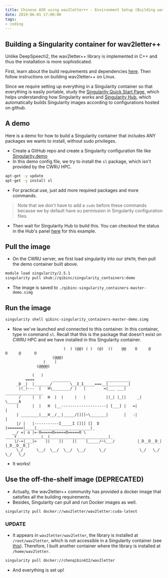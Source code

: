 ```yaml
---
title: Chinese ASR using wav2letter++ - Environment Setup (Building wav2letter++)
date: 2019-06-01 17:00:00
tags:
- coding
---
```


<!-- toc -->

## Building a Singularity container for wav2letter++

Unlike DeepSpeech2, the wav2letter++ library is implemented in C++ and thus the installation is more sophisticated.

First, learn about the build requirements and dependencies [here](https://github.com/facebookresearch/wav2letter/blob/master/docs/installation.md#build-requirements). Then follow instructions on building wav2letter++ on Linux.

Since we require setting up everything in a Singularity container so that everything is easily portable, study the [Singularity Quick Start Page](https://www.sylabs.io/guides/2.5/user-guide/quick_start.html), which helps understanding how Singularity works and [Singularity Hub](https://github.com/singularityhub/singularityhub.github.io/wiki/Build-A-Container), which automatically builds Singularity images according to configurations hosted on github.

## A demo

Here is a demo for how to build a Singularity container that includes ANY packages we wants to install, without sudo privileges.

<!-- more -->

- Create a GitHub repo and create a Singularity configuration file like [Singularity.demo](https://github.com/qibinc/singularity_containers/blob/master/Singularity.demo)
- In this demo config file, we try to install the `sl` package, which isn't provided by the CWRU HPC. 

```bash
apt-get -y update
apt-get -y install sl
```

- For practical use, just add more required packages and more commands.

> Note that we don't have to add a `sudo` before these commands because we by default have su permission in Singularity configuration files.

- Then wait for Singularity Hub to build this. You can checkout the status in the Hub's panel [here](https://www.singularity-hub.org/collections/3084) for this example.

## Pull the image

- On the CWRU server, we first load singularity into our `$PATH`, then pull the demo container built above.

```bash
module load singularity/2.5.1
singularity pull shub://qibinc/singularity_containers:demo
```

- The image is saved to `./qibinc-singularity_containers-master-demo.simg`

## Run the image

```bash
singularity shell qibinc-singularity_containers-master-demo.simg
```

- Now we've launched and connected to this container. In this container, type in command `sl`. Recall that this is the package that doesn't exist on CWRU HPC and we have installed in this Singularity container.

```
                          (  ) (@@) ( )  (@)  ()    @@    O     @     O     @      O
                     (@@@)
                 (    )
              (@@@@)

            (   )
         ====        ________                ___________
     _D _|  |_______/        \__I_I_____===__|_________|
      |(_)---  |   H\________/ |   |        =|___ ___|      _________________
      /     |  |   H  |  |     |   |         ||_| |_||     _|                \_____A
     |      |  |   H  |__--------------------| [___] |   =|                        |
     | ________|___H__/__|_____/[][]~\_______|       |   -|                        |
     |/ |   |-----------I_____I [][] []  D   |=======|____|________________________|_
   __/ =| o |=-O=====O=====O=====O \ ____Y___________|__|__________________________|_
    |/-=|___|=    ||    ||    ||    |_____/~\___/          |_D__D__D_|  |_D__D__D_|
     \_/      \__/  \__/  \__/  \__/      \_/               \_/   \_/    \_/   \_/

```

- It works!

## Use the off-the-shelf image (DEPRECATED)

- Actually, the wav2letter++ community has provided a docker image that satisfies all the building requirements. 
- Besides, Singularity can pull and run Docker images as well.

```bash
singularity pull docker://wav2letter/wav2letter:cuda-latest
```

### UPDATE

- It appears in `wav2letter/wav2letter`, the library is installed at `/root/wav2letter`, which is not accessible in a Singularity container (see [this](https://singularity.lbl.gov/docs-docker#1-installation-to-root)).
Therefore, I built another container where the library is installed at `/home/wav2letter`.

```bash
singularity pull docker://chenqibin422/wav2letter
```

- And everything is set up!
